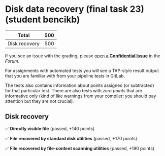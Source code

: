 # Disk data recovery (final task 23) (student bencikb)

| Total                                            |   500 |
|--------------------------------------------------|------:|
| Disk recovery                                    |   500 |

If you see an issue with the grading, please
[open a **Confidential Issue**](https://gitlab.mff.cuni.cz/teaching/nswi177/2022/common/forum/-/issues/new?issue[confidential]=true&issue[title]=Grading+Disk+data+recovery+(final+task+23))
in the _Forum_.


For assignments with automated tests you will see a TAP-style result output
that you are familiar with from your pipeline tests in GitLab.

The tests also contains information about points assigned (or subtracted)
for that particular test. There are also tests with _zero points_ that
are informative only (kind of like warnings from your compiler: you
should pay attention but they are not crucial).

## Disk recovery

✅ **Directly visible file** (passed, +140 points)

✅ **File recovered by standard disk utilities** (passed, +170 points)

✅ **File recovered by file-content scanning utilities** (passed, +190 points)



